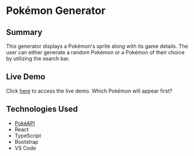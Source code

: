 # Pok&eacute;mon Generator

## Summary
This generator displays a Pok&eacute;mon's sprite along with its game details. The user can either generate a random Pok&eacute;mon or a Pok&eacute;mon of their choice by utilizing the search bar.

## Live Demo
Click [here](https://pokemon-generator.victor-jr.com) to access the live demo. Which Pok&eacute;mon will appear first?

## Technologies Used
- [Pok&eacute;API](https://pokeapi.co)
- React
- TypeScript
- Bootstrap
- VS Code